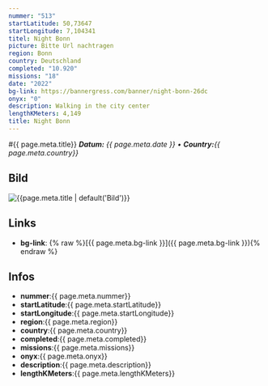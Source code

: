 ```yaml
---
nummer: "513"
startLatitude: 50,73647
startLongitude: 7,104341
titel: Night Bonn
picture: Bitte Url nachtragen
region: Bonn
country: Deutschland
completed: "10.920"
missions: "18"
date: "2022"
bg-link: https://bannergress.com/banner/night-bonn-26dc
onyx: "0"
description: Walking in the city center
lengthKMeters: 4,149
title: Night Bonn
---
```


#{{ page.meta.title}}
_**Datum:** {{ page.meta.date }} • **Country:**{{ page.meta.country}}_

## Bild
![{{page.meta.title | default('Bild')}}]({{page.meta.picture}})

## Links
- **bg-link**: {% raw %}[{{ page.meta.bg-link }}]({{ page.meta.bg-link }}){% endraw %}

## Infos
- **nummer**:{{ page.meta.nummer}}
- **startLatitude**:{{ page.meta.startLatitude}}
- **startLongitude**:{{ page.meta.startLongitude}}
- **region**:{{ page.meta.region}}
- **country**:{{ page.meta.country}}
- **completed**:{{ page.meta.completed}}
- **missions**:{{ page.meta.missions}}
- **onyx**:{{ page.meta.onyx}}
- **description**:{{ page.meta.description}}
- **lengthKMeters**:{{ page.meta.lengthKMeters}}

